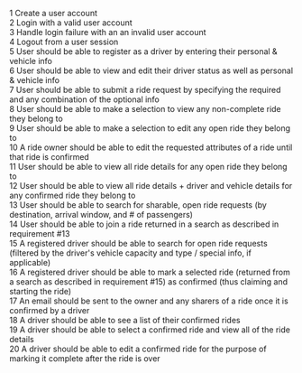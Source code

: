 1	Create a user account  
2	Login with a valid user account  
3	Handle login failure with an an invalid user account  
4	Logout from a user session  
5	User should be able to register as a driver by entering their personal & vehicle info   
6	User should be able to view and edit their driver status as well as personal & vehicle info   
7	User should be able to submit a ride request by specifying the required and any combination of the optional info  
8	User should be able to make a selection to view any non-complete ride they belong to  
9	User should be able to make a selection to edit any open ride they belong to  
10	A ride owner should be able to edit the requested attributes of a ride until that ride is confirmed  
11	User should be able to view all ride details for any open ride they belong to  
12	User should be able to view all ride details + driver and vehicle details for any confirmed ride they belong to  
13	User should be able to search for sharable, open ride requests (by destination, arrival window, and # of passengers)  
14	User should be able to join a ride returned in a search as described in requirement #13  
15	A registered driver should be able to search for open ride requests (filtered by the driver's vehicle capacity and type / special info, if applicable)  
16	A registered driver should be able to mark a selected ride (returned from a search as described in requirement #15) as confirmed (thus claiming and starting the ride)  
17	An email should be sent to the owner and any sharers of a ride once it is confirmed by a driver  
18	A driver should be able to see a list of their confirmed rides  
19	A driver should be able to select a confirmed ride and view all of the ride details  
20	A driver should be able to edit a confirmed ride for the purpose of marking it complete after the ride is over  
